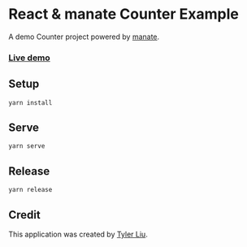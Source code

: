 # React & manate Counter Example

A demo Counter project powered by [manate](https://github.com/tylerlong/manate).

### [Live demo](https://chuntaoliu.com/manate-demo-counter/)

## Setup

```
yarn install
```

## Serve

```
yarn serve
```

## Release

```
yarn release
```

## Credit

This application was created by [Tyler Liu](https://github.com/tylerlong).
